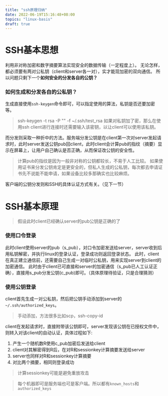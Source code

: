 ```yaml
---
title: "ssh原理归纳"
date: 2022-06-19T15:16:48+08:00
topics: "linux-basis"
draft: true
---
```


# SSH基本思想
利用非对称加密和数字摘要算法实现安全的数据传输（一定程度上）。
无论怎样，都必须要有两对公私钥（client和server各一对），实才能现加密的双向通信。
所以问题只剩下一个**如何安全的分发各自的公钥？**

### 如何生成和分发各自的公私钥？
生成直接使用`ssh-keygen`命令即可，可以指定使用的算法，私钥是否还要加密等。
> ssh-keygen -t rsa -P "" -f ~/.ssh/test_rsa
> 如果对私钥加了密，那么在使用ssh client进行连接时还需要输入该密钥，以让client可以使用该私钥。

而分发则采取一种折中的方法。服务端分发公钥是在client第一次对server发起请求时，此时server发送公钥pub回client，此时client会计算pub的指纹（摘要）显示在屏幕上，让用户自己确认是否正确，从而保证改公钥的安全性。
> 计算pub的指纹是因为一般非对称的公钥都较长，不易于人工比较。
> 如果使用证书来分发公钥肯定是更安全的，但私人生成的公私钥，每次都去申请证书先不说能不能申请，如果设备比较多那确实也比较麻烦。

客户端的公钥分发则和SSH的具体认证方式有关。（见下一节）

# SSH基本原理
> 假设此时client已经确认server的pub公钥是正确的了
### 使用口令登录
此时client使用server的pub（s_pub），对口令加密发送给server，server收到后用私钥解密，并执行linux的登录认证，登录成功则返回登录状态。
此时，client在真正建立通信前，还需要自己生成一对临时公私钥，用来实现server到client的加密通信。
此时由于client已可直接和server的加密通信（s_pub已人工认证正确），直接用s_pub分发公钥(c_pub)即可。（具体原理待验证，只是合理猜测）


### 使用公钥登录
client首先生成一对公私钥，然后把公钥手动添加到server的`~/.ssh/authorized_keys`。
> 手动添加，方法很多比如scp，ssh-copy-id

client在发起请求时，直接附带该公钥即可，server发现该公钥在已授权文件中，则转入对该client的自动认证，具体过程如下:
1. 产生一个随机数R使用c_pub加密后发送给client
2. client对其解密得到R后，在对R和sessionkey计算摘要发送给server
3. server也同样对R和sessionkey计算摘要
4. 对比两个摘要，相同则登录成功

> 计算sessionkey可能是避免重放攻击

> 每个机器即可是服务端也可是客户端。所以都有`known_hosts`和`authorized_keys`
